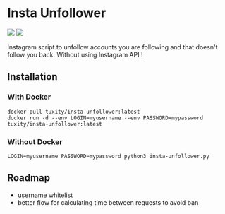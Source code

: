 Insta Unfollower
===================

[![](https://images.microbadger.com/badges/version/tuxity/insta-unfollower.svg)](https://hub.docker.com/r/tuxity/insta-unfollower/)
![](https://images.microbadger.com/badges/image/tuxity/insta-unfollower.svg)

Instagram script to unfollow accounts you are following and that doesn't follow you back. Without using Instagram API !

## Installation
### With Docker
```
docker pull tuxity/insta-unfollower:latest
docker run -d --env LOGIN=myusername --env PASSWORD=mypassword tuxity/insta-unfollower:latest
```

### Without Docker
```
LOGIN=myusername PASSWORD=mypassword python3 insta-unfollower.py
```

## Roadmap
- username whitelist
- better flow for calculating time between requests to avoid ban
